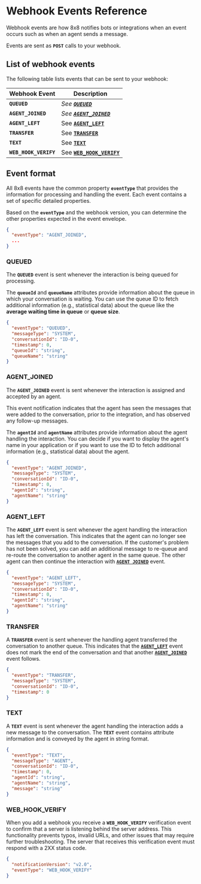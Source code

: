 # Webhook Events Reference

Webhook events are how 8x8 notifies bots or integrations when an event occurs such as when an agent sends a message.

Events are sent as **`POST`** calls to your webhook.

## List of webhook events

The following table lists events that can be sent to your webhook:

| Webhook Event | Description                                                                               |
| --- |-------------------------------------------------------------------------------------------|
| **`QUEUED`** | *See [**`QUEUED`**](/contactcenter/docs/webhook-events-reference#queued)*                 |
| **`AGENT_JOINED`** | *See [**`AGENT_JOINED`**](/contactcenter/docs/webhook-events-reference#agent_joined)*     |
| **`AGENT_LEFT`** | See [**`AGENT_LEFT`**](/contactcenter/docs/webhook-events-reference#agent_left)           |
| **`TRANSFER`** | See [**`TRANSFER`**](/contactcenter/docs/webhook-events-reference#transfer)               |
| **`TEXT`** | See [**`TEXT`**](/contactcenter/docs/webhook-events-reference#text)                       |
| **`WEB_HOOK_VERIFY`** | See [**`WEB_HOOK_VERIFY`**](/contactcenter/docs/webhook-events-reference#web_hook_verify) |

## Event format

All 8x8 events have the common property **`eventType`** that provides the information for processing and handling the event. Each event contains a set of specific detailed properties.

Based on the **`eventType`** and the webhook version, you can determine the other properties expected in the event envelope.

```json
{
  "eventType": "AGENT_JOINED",
  ...
}

```

### QUEUED

The **`QUEUED`**  event is sent whenever the interaction is being queued for processing.

The **`queueId`**  and **`queueName`**  attributes provide information about the queue in which your conversation is waiting. You can use the queue ID to fetch additional information (e.g., statistical data) about the queue like the **average waiting time in queue** or **queue size**.

```json
{
  "eventType": "QUEUED",
  "messageType": "SYSTEM",
  "conversationId": "ID-0",
  "timestamp": 0,
  "queueId": "string",
  "queueName": "string"
}

```

### AGENT_JOINED

The **`AGENT_JOINED`** event is sent whenever the interaction is assigned and accepted by an agent.

This event notification indicates that the agent has seen the messages that were added to the conversation, prior to the integration, and has observed any follow-up messages.

The **`agentId`** and **`agentName`** attributes provide information about the agent handling the interaction. You can decide if you want to display the agent's name in your application or if you want to use the ID to fetch additional information (e.g., statistical data) about the agent.

```json
{
  "eventType": "AGENT_JOINED",
  "messageType": "SYSTEM",
  "conversationId": "ID-0",
  "timestamp": 0,
  "agentId": "string",
  "agentName": "string"
}

```

### AGENT_LEFT

The **`AGENT_LEFT`** event is sent whenever the agent handling the interaction has left the conversation. This indicates that the agent can no longer see the messages that you add to the conversation. If the customer's problem has not been solved, you can add an additional message to re-queue and re-route the conversation to another agent in the same queue. The other agent can then continue the interaction with [**`AGENT JOINED`**](/contactcenter/docs/webhook-events-reference#agent_joined) event.

```json
{
  "eventType": "AGENT_LEFT",
  "messageType": "SYSTEM",
  "conversationId": "ID-0",
  "timestamp": 0,
  "agentId": "string",
  "agentName": "string"
}

```

### TRANSFER

A **`TRANSFER`** event is sent whenever the handling agent transferred the conversation to another queue. This indicates that the [**`AGENT_LEFT`**](/contactcenter/docs/webhook-events-reference#agent_left) event does not mark the end of the conversation and that another [**`AGENT_JOINED`**](/contactcenter/docs/webhook-events-reference#agent_joined) event follows.

```json
{
  "eventType": "TRANSFER",
  "messageType": "SYSTEM",
  "conversationId": "ID-0",
  "timestamp": 0
}

```

### TEXT

A **`TEXT`** event is sent whenever the agent handling the interaction adds a new message to the conversation. The **`TEXT`** event contains attribute information and is conveyed by the agent in string format.

```json
{
  "eventType": "TEXT",
  "messageType": "AGENT",
  "conversationId": "ID-0",
  "timestamp": 0,
  "agentId": "string",
  "agentName": "string",
  "message": "string"
}

```

### WEB_HOOK_VERIFY

When you add a webhook you receive a **`WEB_HOOK_VERIFY`** verification event to confirm that a server is listening behind the server address. This functionality prevents typos, invalid URLs, and other issues that may require further troubleshooting. The server that receives this verification event must respond with a 2XX status code.

```json
{
  "notificationVersion": "v2.0",
  "eventType": "WEB_HOOK_VERIFY"
}

```
